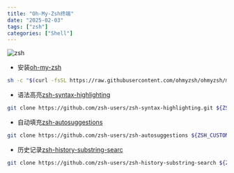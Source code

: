 ```yaml
---
title: "Oh-My-Zsh终端"
date: "2025-02-03"
tags: ["zsh"]
categories: ["Shell"]
---
```


![zsh](/images/zsh.png)

- 安装[oh-my-zsh](https://ohmyz.sh/)

```zsh
sh -c "$(curl -fsSL https://raw.githubusercontent.com/ohmyzsh/ohmyzsh/master/tools/install.sh)"
```

- 语法高亮[zsh-syntax-highlighting](https://github.com/zsh-users/zsh-syntax-highlighting)

```zsh
git clone https://github.com/zsh-users/zsh-syntax-highlighting.git ${ZSH_CUSTOM:-~/.oh-my-zsh/custom}/plugins/zsh-syntax-highlighting
```

- 自动填充[zsh-autosuggestions](https://github.com/zsh-users/zsh-autosuggestions)

```zsh
git clone https://github.com/zsh-users/zsh-autosuggestions ${ZSH_CUSTOM:-~/.oh-my-zsh/custom}/plugins/zsh-autosuggestions
```

- 历史记录[zsh-history-substring-searc](https://github.com/zsh-users/zsh-history-substring-search)

```zsh
git clone https://github.com/zsh-users/zsh-history-substring-search ${ZSH_CUSTOM:-~/.oh-my-zsh/custom}/plugins/zsh-history-substring-search
```
